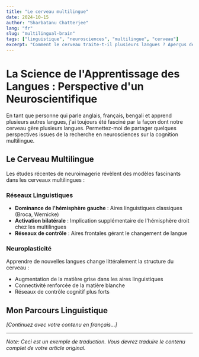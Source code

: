 ```yaml
---
title: "Le cerveau multilingue"
date: 2024-10-15
author: "Sharbatanu Chatterjee"
lang: "fr"
slug: "multilingual-brain"
tags: ["linguistique", "neurosciences", "multilingue", "cerveau"]
excerpt: "Comment le cerveau traite-t-il plusieurs langues ? Aperçus des neurosciences sur l'acquisition du langage et la cognition multilingue."
---
```


# La Science de l'Apprentissage des Langues : Perspective d'un Neuroscientifique

En tant que personne qui parle anglais, français, bengali et apprend plusieurs autres langues, j'ai toujours été fasciné par la façon dont notre cerveau gère plusieurs langues. Permettez-moi de partager quelques perspectives issues de la recherche en neurosciences sur la cognition multilingue.

## Le Cerveau Multilingue

Les études récentes de neuroimagerie révèlent des modèles fascinants dans les cerveaux multilingues :

### Réseaux Linguistiques
- **Dominance de l'hémisphère gauche** : Aires linguistiques classiques (Broca, Wernicke)
- **Activation bilatérale** : Implication supplémentaire de l'hémisphère droit chez les multilingues
- **Réseaux de contrôle** : Aires frontales gérant le changement de langue

### Neuroplasticité
Apprendre de nouvelles langues change littéralement la structure du cerveau :
- Augmentation de la matière grise dans les aires linguistiques
- Connectivité renforcée de la matière blanche
- Réseaux de contrôle cognitif plus forts

## Mon Parcours Linguistique

*[Continuez avec votre contenu en français...]*

---

*Note: Ceci est un exemple de traduction. Vous devrez traduire le contenu complet de votre article original.*